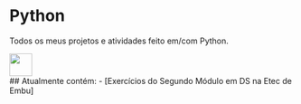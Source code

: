 # Python
Todos os meus projetos e atividades feito em/com Python.
<div>
  <img src="https://icongr.am/devicon/python-original.svg?size=94&color=f3ecec" width="40" height="40"/>
</div>
## Atualmente contém: 
- [Exercícios do Segundo Módulo em DS na Etec de Embu]
